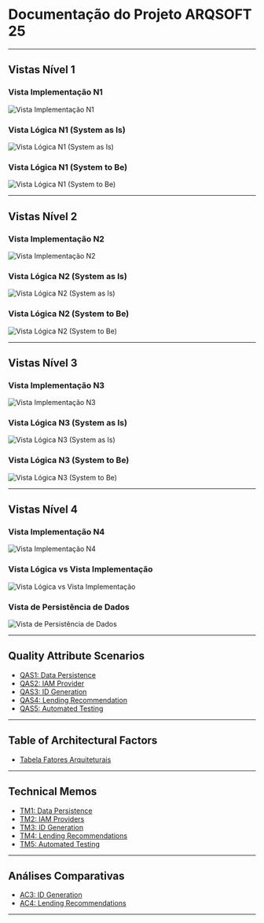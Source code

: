 # Documentação do Projeto ARQSOFT 25

---

## Vistas Nível 1
### Vista Implementação N1
![Vista Implementação N1](../Documents/Views/N1/Vista%20Implementação%20N1.svg)

### Vista Lógica N1 (System as Is)
![Vista Lógica N1 (System as Is)](../Documents/Views/N1/Vista%20Lógica%20N1%20(System%20as%20Is).svg)

### Vista Lógica N1 (System to Be)
![Vista Lógica N1 (System to Be)](../Documents/Views/N1/Vista%20Lógica%20N1(System%20to%20Be).svg)

---

## Vistas Nível 2
### Vista Implementação N2
![Vista Implementação N2](../Documents/Views/N2/Vista%20Implementação%20N2.svg)

### Vista Lógica N2 (System as Is)
![Vista Lógica N2 (System as Is)](../Documents/Views/N2/Vista%20Lógica%20N2%20(System%20as%20Is).svg)

### Vista Lógica N2 (System to Be)
![Vista Lógica N2 (System to Be)](../Documents/Views/N2/Vista%20Lógica%20N2%20(System%20to%20Be).svg)

---

## Vistas Nível 3
### Vista Implementação N3
![Vista Implementação N3](../Documents/Views/N3/Vista%20Implementação%20N3.svg)

### Vista Lógica N3 (System as Is)
![Vista Lógica N3 (System as Is)](../Documents/Views/N3/Vista%20Lógica%20N3%20(System%20as%20Is).svg)

### Vista Lógica N3 (System to Be)
![Vista Lógica N3 (System to Be)](../Documents/Views/N3/Vista%20Lógica%20N3%20(System%20to%20Be).svg)

---

## Vistas Nível 4
### Vista Implementação N4
![Vista Implementação N4](../Documents/Views/N4/Vista%20Implementação%20N4.svg)

### Vista Lógica vs Vista Implementação
![Vista Lógica vs Vista Implementação](../Documents/Views/N4/Vista%20Logica%20vs%20Vista%20Implementção.jpg)

### Vista de Persistência de Dados
![Vista de Persistência de Dados](../Documents/Views/PersistingData.svg)

---

## Quality Attribute Scenarios
- [QAS1: Data Persistence](../Documents/QAS/QAS1_Data_Persistence.md)
- [QAS2: IAM Provider](../Documents/QAS/QAS2_IAM_Provider.md)
- [QAS3: ID Generation](../Documents/QAS/QAS3_ID_Generation.md)
- [QAS4: Lending Recommendation](../Documents/QAS/QAS4_Lending_Recommendation.md)
- [QAS5: Automated Testing](../Documents/QAS/QAS5_Automated_Testing.md)

---

## Table of Architectural Factors
- [Tabela Fatores Arquiteturais](../Documents/TAF/Tabela_Fatores_Arquiteturais.md)

---

## Technical Memos
- [TM1: Data Persistence](../Documents/Technical%20Memos/TM1_Data_Persistence.md)
- [TM2: IAM Providers](../Documents/Technical%20Memos/TM2_IAM_Providers.md)
- [TM3: ID Generation](../Documents/Technical%20Memos/TM3_ID_Generation.md)
- [TM4: Lending Recommendations](../Documents/Technical%20Memos/TM4_Lending_Recommendations.md)
- [TM5: Automated Testing](../Documents/Technical%20Memos/TM5_Automated_Testing.md)

---

## Análises Comparativas
- [AC3: ID Generation](../Documents/Analises_Comparativas/AC3_ID_Generation.md)
- [AC4: Lending Recommendations](../Documents/Analises_Comparativas/AC4_Lending_Recommendations.md)

---
